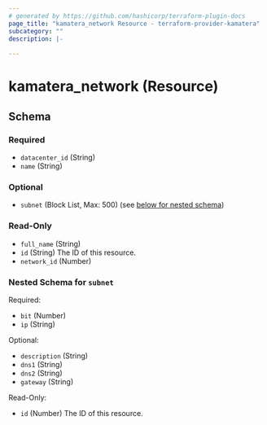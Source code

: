 ```yaml
---
# generated by https://github.com/hashicorp/terraform-plugin-docs
page_title: "kamatera_network Resource - terraform-provider-kamatera"
subcategory: ""
description: |-
  
---
```


# kamatera_network (Resource)





<!-- schema generated by tfplugindocs -->
## Schema

### Required

- `datacenter_id` (String)
- `name` (String)

### Optional

- `subnet` (Block List, Max: 500) (see [below for nested schema](#nestedblock--subnet))

### Read-Only

- `full_name` (String)
- `id` (String) The ID of this resource.
- `network_id` (Number)

<a id="nestedblock--subnet"></a>
### Nested Schema for `subnet`

Required:

- `bit` (Number)
- `ip` (String)

Optional:

- `description` (String)
- `dns1` (String)
- `dns2` (String)
- `gateway` (String)

Read-Only:

- `id` (Number) The ID of this resource.


